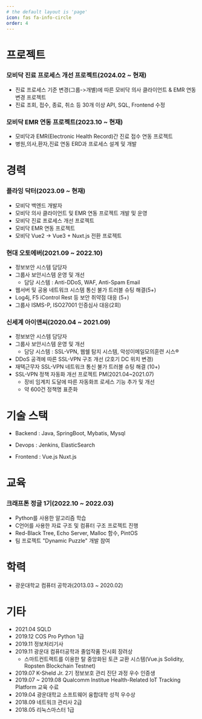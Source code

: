 ```yaml
---
# the default layout is 'page'
icon: fas fa-info-circle
order: 4
---
```


> 


# 프로젝트 

### 모비닥 진료 프로세스 개선 프로젝트(2024.02 ~ 현재)

- 진료 프로세스 기준 변경(그룹->개별)에 따른 모비닥 의사 클라이언트 & EMR 연동 변경 프로젝트
- 진료 조회, 접수, 종료, 취소 등 30개 이상 API, SQL,  Frontend 수정



### 모비닥  EMR 연동 프로젝트(2023.10 ~ 현재)

- 모비닥과 EMR(Electronic Health Record)간 진료 접수 연동 프로젝트
- 병원,의사,환자,진료 연동 ERD과 프로세스 설계 및 개발



# 경력

### 플라잉 닥터(2023.09 ~ 현재)

- 모비닥 백엔드 개발자
- 모비닥 의사 클라이언트 및 EMR 연동 프로젝트 개발 및 운영
- 모비닥 진료 프로세스 개선 프로젝트
- 모비닥  EMR 연동 프로젝트
- 모비닥 Vue2 -> Vue3 + Nuxt.js 전환 프로젝트





### 현대 오토에버(2021.09 ~ 2022.10)
- 정보보안 시스템 담당자
- 그룹사 보안시스템 운영 및 개선
  - 담당 시스템 : Anti-DDoS, WAF, Anti-Spam Email
- 웹서버 및 공용 네트워크 시스템 통신 불가 트러블 슈팅 해결(5+)
-  Log4j, F5 iControl Rest 등 보안 취약점 대응 (5+)
- 그룹사 ISMS-P, ISO27001 인증심사 대응(2회)



### 신세계 아이앤씨(2020.04 ~ 2021.09)

- 정보보안 시스템 담당자
- 그룹사 보안시스템 운영 및 개선
  - 담당 시스템 : SSL-VPN, 웹쉘 탐지 시스템, 악성이메일모의훈련 시스®
- DDoS 공격에 따른 SSL-VPN 구조 개선 (2호기 DC 위치 변경)
- 재택근무자 SSL-VPN 네트워크 통신 불가 트러블 슈팅 해결 (10+)
- SSL-VPN 정책 자동화 개선 프로젝트 PM(2021.04~2021.07)
  - 장비 임계치 도달에 따른 자동화프 로세스 기능 추가 및 개선
  - 약 600건 정책명 표준화





# 기술 스택

- Backend : Java, SpringBoot, Mybatis, Mysql

- Devops : Jenkins, ElasticSearch

- Frontend : Vue.js Nuxt.js

  

# 교육

### 크래프톤 정글 1기(2022.10 ~ 2022.03)

- Python를 사용한 알고리즘 학습
-  C언어를 사용한 자료 구조 및 컴퓨터 구조 프로젝트 진행
  - Red-Black Tree, Echo Server, Malloc 함수, PintOS  
-  팀 프로젝트 "Dynamic Puzzle" 개발 참여



# 학력

- 광운대학교 컴퓨터 공학과(2013.03 ~ 2020.02)



# 기타

- 2021.04 SQLD
- 2019.12 COS Pro Python 1급
- 2019.11 정보처리기사
- 2019.11 광운대 컴퓨터공학과 졸업작품 전시회 장려상
  - 스마트컨트랙트를 이용한 탈 중앙화된 토큰 교환 시스템(Vue.js Solidity, Ropsten Blockchain Testnet)
- 2019.07 K-Sheld Jr. 2기 정보보호 관리 진단 과정 우수 인증생
- 2019.07 ~ 2019.08 Qualcomm Institue Health-Related IoT Tracking Platform 교육 수료
- 2019.04 광운대학교 소프트웨어 융합대학 성적 우수상
- 2018.09 네트워크 관리사 2급
- 2018.05 리눅스마스터 1급



